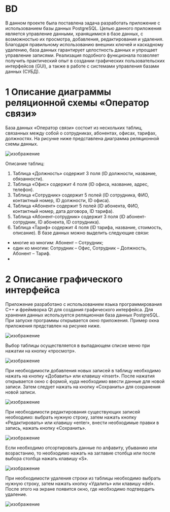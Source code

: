 # BD
В данном проекте была поставлена задача разработать приложение с использованием базы данных PostgreSQL. Целью данного приложения является управление данными, хранящимися в базе данных, с возможностью их просмотра, добавления, редактирования и удаления. Благодаря правильному использованию внешних ключей и каскадному удалению, база данных гарантирует целостность данных и упрощает управление записями. Реализация подобного функционала позволяет получить практический опыт в создании графических пользовательских интерфейсов (GUI), а также в работе с системами управления базами данных (СУБД).

# 1 Описание диаграммы реляционной схемы «Оператор связи»

База данных «Оператор связи» состоит из нескольких таблиц, связанных между собой о сотрудниках, абонентах, офисах, тарифах, должностях. На рисунке ниже представлена диаграмма реляционной схемы данных.

![изображение](https://github.com/user-attachments/assets/58567cac-6a41-419d-8991-0b31639c0c63)

Описание таблиц:
1) Таблица «Должность» содержит 3 поля (ID должности, название, обязанности).
2) Таблица «Офис» содержит 4 поля (ID офиса, название, адрес, телефон).
3) Таблица «Сотрудник» содержит 5 полей (ID сотрудника, ФИО, контактный номер, ID должности, ID офиса).
4) Таблица «Абонент» содержит 5 полей (ID абонента, ФИО, контактный номер, дата договора, ID тарифа).
5) Таблица «Абонент-сотрудник» содержит 3 поля (ID абонент-сотрудник, ID абонента, ID сотрудника).
6) Таблица «Тариф» содержит 4 поля (ID тарифа, название, стоимость, описание).
В базе данных можно выделить следующие связи:
- многие ко многим: Абонент – Сотрудник;
- один ко многим: Сотрудник – Офис, Сотрудник – Должность, Абонент – Тариф.
- 
# 2 Описание графического интерфейса
  
Приложение разработано с использованием языка программирования C++ и фреймворка Qt для создания графического интерфейса. Для хранения данных используется реляционная база данных PostgreSQL. При запуске программы открывается окно приложения. Пример окна приложения представлен на рисунке ниже. 

![изображение](https://github.com/user-attachments/assets/68e5d13b-7050-483f-8bef-0ba6bd76cb0e)

Выбор таблицы осуществляется в выпадающем списке меню при нажатии на кнопку «просмотр». 

![изображение](https://github.com/user-attachments/assets/05465173-b98b-4053-91db-e2b505944d3b)

При необходимости добавления новых записей в таблицу необходимо нажать на кнопку «Добавить» или клавишу «insert». После нажатия открывается окно с формой, куда необходимо ввести данные для новой записи. Затем следует нажать на кнопку «Сохранить» для сохранения новой записи.

![изображение](https://github.com/user-attachments/assets/421cfbe4-4122-40a3-93ff-87d5dbdd2166)

При необходимости редактирования существующих записей необходимо: выбрать нужную строку, затем нажать кнопку «Редактировать» или клавишу «enter», внести необходимые правки в запись, нажать кнопку «Сохранить». 

![изображение](https://github.com/user-attachments/assets/c5ba9b12-deb8-402b-b16e-29ba2f154f70)

Если необходимо отсортировать данные по алфавиту, убыванию или возрастанию, то необходимо нажать на заглавие столбца или после выбора столбца нажать клавишу «S».

![изображение](https://github.com/user-attachments/assets/cde70488-2dde-4454-bcb3-b0ef3737a8b3)

При необходимости удаления строки из таблицы необходимо выбрать нужную строку, затем нажать кнопку «Удалить» или клавишу «del». После этого на экране появится окно, где необходимо подтвердить удаление.

![изображение](https://github.com/user-attachments/assets/8fa45884-9f8e-4bc5-a5a6-53e100a4baff)


